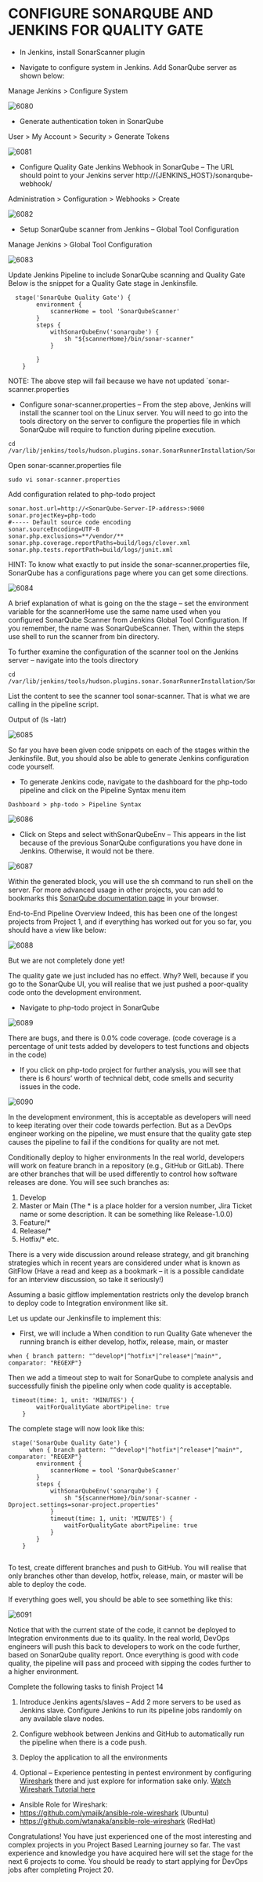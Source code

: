# CONFIGURE SONARQUBE AND JENKINS FOR QUALITY GATE


- In Jenkins, install SonarScanner plugin

- Navigate to configure system in Jenkins. Add SonarQube server as shown below:

Manage Jenkins > Configure System

![6080](https://user-images.githubusercontent.com/85270361/210170029-44cbc843-2ac5-43f2-9f0d-d53efffcf568.PNG)


- Generate authentication token in SonarQube
  
 User > My Account > Security > Generate Tokens
 
 
![6081](https://user-images.githubusercontent.com/85270361/210170056-5d94318c-e77d-4d58-8da7-8f37e4ce32ca.PNG)


- Configure Quality Gate Jenkins Webhook in SonarQube – The URL should point to your Jenkins server
 http://{JENKINS_HOST}/sonarqube-webhook/

Administration > Configuration > Webhooks > Create


![6082](https://user-images.githubusercontent.com/85270361/210170091-32906989-5a1f-42b3-be71-4b16d8060d90.PNG)


- Setup SonarQube scanner from Jenkins – Global Tool Configuration

Manage Jenkins > Global Tool Configuration


![6083](https://user-images.githubusercontent.com/85270361/210170110-88a270ad-c00e-4873-af9d-d04fe4e2225e.PNG)


Update Jenkins Pipeline to include SonarQube scanning and Quality Gate
Below is the snippet for a Quality Gate stage in Jenkinsfile.

```
  stage('SonarQube Quality Gate') {
        environment {
            scannerHome = tool 'SonarQubeScanner'
        }
        steps {
            withSonarQubeEnv('sonarqube') {
                sh "${scannerHome}/bin/sonar-scanner"
            }

        }
    }
```


NOTE: The above step will fail because we have not updated `sonar-scanner.properties

- Configure sonar-scanner.properties – From the step above, Jenkins will install the scanner tool on the Linux server. You will need
to go into the tools directory on the server to configure the properties file in which SonarQube will require to function during 
pipeline execution.



```
cd /var/lib/jenkins/tools/hudson.plugins.sonar.SonarRunnerInstallation/SonarQubeScanner/conf/
```


Open sonar-scanner.properties file

```
sudo vi sonar-scanner.properties
```


Add configuration related to php-todo project

```
sonar.host.url=http://<SonarQube-Server-IP-address>:9000
sonar.projectKey=php-todo
#----- Default source code encoding
sonar.sourceEncoding=UTF-8
sonar.php.exclusions=**/vendor/**
sonar.php.coverage.reportPaths=build/logs/clover.xml
sonar.php.tests.reportPath=build/logs/junit.xml

```


HINT: To know what exactly to put inside the sonar-scanner.properties file, SonarQube has a configurations page where you can get
some directions.


![6084](https://user-images.githubusercontent.com/85270361/210170184-8837d1c2-f4cc-4298-bd2f-94c2cd8c5f41.PNG)


A brief explanation of what is going on the the stage – set the environment variable for the scannerHome use the same name used 
when you configured SonarQube Scanner from Jenkins Global Tool Configuration. If you remember, the name was SonarQubeScanner. 
Then, within the steps use shell to run the scanner from bin directory.

To further examine the configuration of the scanner tool on the Jenkins server – navigate into the tools directory

```
cd /var/lib/jenkins/tools/hudson.plugins.sonar.SonarRunnerInstallation/SonarQubeScanner/bin
```


List the content to see the scanner tool sonar-scanner. That is what we are calling in the pipeline script.



Output of (ls -latr)

![6085](https://user-images.githubusercontent.com/85270361/210170239-06e66cfc-50d5-421f-ac8b-37d2d235ee0c.PNG)


So far you have been given code snippets on each of the stages within the Jenkinsfile. But, you should also be able to generate 
Jenkins configuration code yourself.

- To generate Jenkins code, navigate to the dashboard for the php-todo pipeline and click on the Pipeline Syntax menu item


```
Dashboard > php-todo > Pipeline Syntax 
```

![6086](https://user-images.githubusercontent.com/85270361/210170266-f4eb89ff-585d-4850-810d-c1f3b3488770.PNG)


- Click on Steps and select withSonarQubeEnv – This appears in the list because of the previous SonarQube configurations you
 have done in Jenkins. Otherwise, it would not be there.
 
 
 ![6087](https://user-images.githubusercontent.com/85270361/210170303-90a50434-7e18-4b70-aa5f-c7f0499def03.PNG)


Within the generated block, you will use the sh command to run shell on the server. For more advanced usage in other projects, 
you can add to bookmarks this 
[SonarQube documentation page](https://docs.sonarqube.org/latest/analyzing-source-code/scanners/jenkins-extension-sonarqube/) 
in your browser.

End-to-End Pipeline Overview
Indeed, this has been one of the longest projects from Project 1, and if everything has worked out for you so far, you should have
a view like below:

![6088](https://user-images.githubusercontent.com/85270361/210170396-89da137f-de04-4ff8-bf08-9673babd89cd.PNG)


But we are not completely done yet!

The quality gate we just included has no effect. Why? Well, because if you go to the SonarQube UI, you will realise that we just
pushed a poor-quality code onto the development environment.

- Navigate to php-todo project in SonarQube


![6089](https://user-images.githubusercontent.com/85270361/210170425-9091f8cb-2b24-4d99-a49a-b8ad6cef33c9.PNG)


There are bugs, and there is 0.0% code coverage. (code coverage is a percentage of unit tests added by developers to test functions
and objects in the code)

- If you click on php-todo project for further analysis, you will see that there is 6 hours’ worth of technical debt, code smells
and security issues in the code.


![6090](https://user-images.githubusercontent.com/85270361/210170454-1dc953dc-f27f-417a-8ec6-d6c0f0cfa09e.PNG)


In the development environment, this is acceptable as developers will need to keep iterating over their code towards perfection. 
But as a DevOps engineer working on the pipeline, we must ensure that the quality gate step causes the pipeline to fail if the 
conditions for quality are not met.

Conditionally deploy to higher environments
In the real world, developers will work on feature branch in a repository (e.g., GitHub or GitLab). There are other branches that 
will be used differently to  control how software releases are done. You will see such branches as:


1. Develop
2. Master or Main
(The * is a place holder for a version number, Jira Ticket name or some description. It can be something like Release-1.0.0)
3. Feature/*
4. Release/*
5. Hotfix/*
etc.

There is a very wide discussion around release strategy, and git branching strategies which in recent years are considered under 
what is known as GitFlow (Have a read and keep as a bookmark – it is a possible candidate for an interview discussion, so take it 
seriously!)

Assuming a basic gitflow implementation restricts only the develop branch to deploy code to Integration environment like sit.

Let us update our Jenkinsfile to implement this:

- First, we will include a When condition to run Quality Gate whenever the running branch is either develop, hotfix, release, main, 
or master

```
when { branch pattern: "^develop*|^hotfix*|^release*|^main*", comparator: "REGEXP"}
```


Then we add a timeout step to wait for SonarQube to complete analysis and successfully finish the pipeline only when code quality
is acceptable.


```
 timeout(time: 1, unit: 'MINUTES') {
        waitForQualityGate abortPipeline: true
    }
```


The complete stage will now look like this:


```
 stage('SonarQube Quality Gate') {
      when { branch pattern: "^develop*|^hotfix*|^release*|^main*", comparator: "REGEXP"}
        environment {
            scannerHome = tool 'SonarQubeScanner'
        }
        steps {
            withSonarQubeEnv('sonarqube') {
                sh "${scannerHome}/bin/sonar-scanner -Dproject.settings=sonar-project.properties"
            }
            timeout(time: 1, unit: 'MINUTES') {
                waitForQualityGate abortPipeline: true
            }
        }
    }
    
```




To test, create different branches and push to GitHub. You will realise that only branches other than develop, hotfix, release,
main, or master will be able to deploy the code.

If everything goes well, you should be able to see something like this:


![6091](https://user-images.githubusercontent.com/85270361/210170548-de3005b7-4556-418f-b96c-971afa99237e.PNG)


Notice that with the current state of the code, it cannot be deployed to Integration environments due to its quality. 
In the real world, DevOps engineers will push this back to developers to work on the code further, based on SonarQube quality report. 
Once everything is good with code quality, the pipeline will pass and proceed with sipping the codes further to a higher environment.


Complete the following tasks to finish Project 14

1. Introduce Jenkins agents/slaves – Add 2 more servers to be used as Jenkins slave. Configure Jenkins to run its pipeline jobs 
randomly on any available slave nodes.

2. Configure webhook between Jenkins and GitHub to automatically run the pipeline when there is a code push.
3. Deploy the application to all the environments
4. Optional – Experience pentesting in pentest environment by configuring [Wireshark](https://www.wireshark.org/) there and just 
explore for information sake only. 
[Watch Wireshark Tutorial here](https://youtu.be/lb1Dw0elw0Q)

- Ansible Role for Wireshark:
- https://github.com/ymajik/ansible-role-wireshark (Ubuntu)
- https://github.com/wtanaka/ansible-role-wireshark (RedHat)
   
   
Congratulations! You have just experienced one of the most interesting and complex projects in you Project Based Learning journey 
so far. 
The vast experience and knowledge you have acquired here will set the stage for the next 6 projects to come. You should be ready to 
start applying for DevOps jobs after completing Project 20.